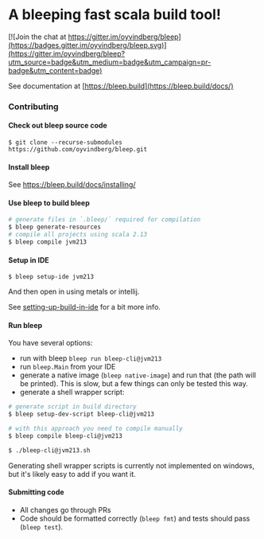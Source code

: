 # A bleeping fast scala build tool!

[![Join the chat at https://gitter.im/oyvindberg/bleep](https://badges.gitter.im/oyvindberg/bleep.svg)](https://gitter.im/oyvindberg/bleep?utm_source=badge&utm_medium=badge&utm_campaign=pr-badge&utm_content=badge)

See documentation at [https://bleep.build](https://bleep.build/docs/)


### Contributing

#### Check out bleep source code
```
$ git clone --recurse-submodules https://github.com/oyvindberg/bleep.git
```

#### Install bleep 
See https://bleep.build/docs/installing/

#### Use bleep to build bleep
```bash
# generate files in `.bleep/` required for compilation
$ bleep generate-resources
# compile all projects using scala 2.13
$ bleep compile jvm213
```

#### Setup in IDE

```
$ bleep setup-ide jvm213
```
And then open in using metals or intellij.

See [setting-up-build-in-ide](https://bleep.build/docs/usage/selecting-projects/#setting-up-build-in-ide) for a bit more info.

#### Run bleep

You have several options:
- run with bleep `bleep run bleep-cli@jvm213`
- run `bleep.Main` from your IDE
- generate a native image (`bleep native-image`) and run that (the path will be printed).
This is slow, but a few things can only be tested this way.
- generate a shell wrapper script:
```sh
# generate script in build directory
$ bleep setup-dev-script bleep-cli@jvm213

# with this approach you need to compile manually
$ bleep compile bleep-cli@jvm213

$ ./bleep-cli@jvm213.sh
```
Generating shell wrapper scripts is currently not implemented on windows, but it's likely easy to add if you want it.

#### Submitting code
- All changes go through PRs
- Code should be formatted correctly (`bleep fmt`) and tests should pass (`bleep test`).

